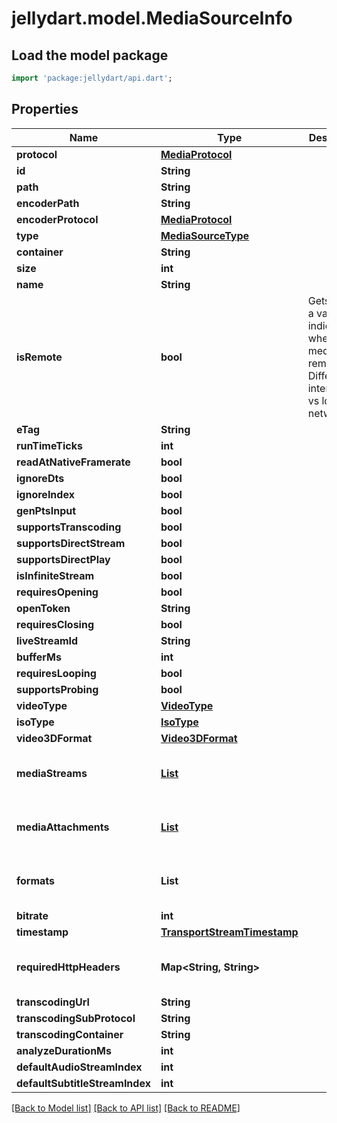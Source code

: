 # jellydart.model.MediaSourceInfo

## Load the model package
```dart
import 'package:jellydart/api.dart';
```

## Properties
Name | Type | Description | Notes
------------ | ------------- | ------------- | -------------
**protocol** | [**MediaProtocol**](MediaProtocol.md) |  | [optional] 
**id** | **String** |  | [optional] 
**path** | **String** |  | [optional] 
**encoderPath** | **String** |  | [optional] 
**encoderProtocol** | [**MediaProtocol**](MediaProtocol.md) |  | [optional] 
**type** | [**MediaSourceType**](MediaSourceType.md) |  | [optional] 
**container** | **String** |  | [optional] 
**size** | **int** |  | [optional] 
**name** | **String** |  | [optional] 
**isRemote** | **bool** | Gets or sets a value indicating whether the media is remote.  Differentiate internet url vs local network. | [optional] 
**eTag** | **String** |  | [optional] 
**runTimeTicks** | **int** |  | [optional] 
**readAtNativeFramerate** | **bool** |  | [optional] 
**ignoreDts** | **bool** |  | [optional] 
**ignoreIndex** | **bool** |  | [optional] 
**genPtsInput** | **bool** |  | [optional] 
**supportsTranscoding** | **bool** |  | [optional] 
**supportsDirectStream** | **bool** |  | [optional] 
**supportsDirectPlay** | **bool** |  | [optional] 
**isInfiniteStream** | **bool** |  | [optional] 
**requiresOpening** | **bool** |  | [optional] 
**openToken** | **String** |  | [optional] 
**requiresClosing** | **bool** |  | [optional] 
**liveStreamId** | **String** |  | [optional] 
**bufferMs** | **int** |  | [optional] 
**requiresLooping** | **bool** |  | [optional] 
**supportsProbing** | **bool** |  | [optional] 
**videoType** | [**VideoType**](VideoType.md) |  | [optional] 
**isoType** | [**IsoType**](IsoType.md) |  | [optional] 
**video3DFormat** | [**Video3DFormat**](Video3DFormat.md) |  | [optional] 
**mediaStreams** | [**List<MediaStream>**](MediaStream.md) |  | [optional] [default to const []]
**mediaAttachments** | [**List<MediaAttachment>**](MediaAttachment.md) |  | [optional] [default to const []]
**formats** | **List<String>** |  | [optional] [default to const []]
**bitrate** | **int** |  | [optional] 
**timestamp** | [**TransportStreamTimestamp**](TransportStreamTimestamp.md) |  | [optional] 
**requiredHttpHeaders** | **Map<String, String>** |  | [optional] [default to const {}]
**transcodingUrl** | **String** |  | [optional] 
**transcodingSubProtocol** | **String** |  | [optional] 
**transcodingContainer** | **String** |  | [optional] 
**analyzeDurationMs** | **int** |  | [optional] 
**defaultAudioStreamIndex** | **int** |  | [optional] 
**defaultSubtitleStreamIndex** | **int** |  | [optional] 

[[Back to Model list]](../README.md#documentation-for-models) [[Back to API list]](../README.md#documentation-for-api-endpoints) [[Back to README]](../README.md)


